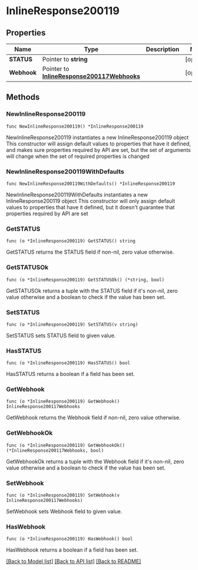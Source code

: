 # InlineResponse200119

## Properties

Name | Type | Description | Notes
------------ | ------------- | ------------- | -------------
**STATUS** | Pointer to **string** |  | [optional] 
**Webhook** | Pointer to [**InlineResponse200117Webhooks**](InlineResponse200117Webhooks.md) |  | [optional] 

## Methods

### NewInlineResponse200119

`func NewInlineResponse200119() *InlineResponse200119`

NewInlineResponse200119 instantiates a new InlineResponse200119 object
This constructor will assign default values to properties that have it defined,
and makes sure properties required by API are set, but the set of arguments
will change when the set of required properties is changed

### NewInlineResponse200119WithDefaults

`func NewInlineResponse200119WithDefaults() *InlineResponse200119`

NewInlineResponse200119WithDefaults instantiates a new InlineResponse200119 object
This constructor will only assign default values to properties that have it defined,
but it doesn't guarantee that properties required by API are set

### GetSTATUS

`func (o *InlineResponse200119) GetSTATUS() string`

GetSTATUS returns the STATUS field if non-nil, zero value otherwise.

### GetSTATUSOk

`func (o *InlineResponse200119) GetSTATUSOk() (*string, bool)`

GetSTATUSOk returns a tuple with the STATUS field if it's non-nil, zero value otherwise
and a boolean to check if the value has been set.

### SetSTATUS

`func (o *InlineResponse200119) SetSTATUS(v string)`

SetSTATUS sets STATUS field to given value.

### HasSTATUS

`func (o *InlineResponse200119) HasSTATUS() bool`

HasSTATUS returns a boolean if a field has been set.

### GetWebhook

`func (o *InlineResponse200119) GetWebhook() InlineResponse200117Webhooks`

GetWebhook returns the Webhook field if non-nil, zero value otherwise.

### GetWebhookOk

`func (o *InlineResponse200119) GetWebhookOk() (*InlineResponse200117Webhooks, bool)`

GetWebhookOk returns a tuple with the Webhook field if it's non-nil, zero value otherwise
and a boolean to check if the value has been set.

### SetWebhook

`func (o *InlineResponse200119) SetWebhook(v InlineResponse200117Webhooks)`

SetWebhook sets Webhook field to given value.

### HasWebhook

`func (o *InlineResponse200119) HasWebhook() bool`

HasWebhook returns a boolean if a field has been set.


[[Back to Model list]](../README.md#documentation-for-models) [[Back to API list]](../README.md#documentation-for-api-endpoints) [[Back to README]](../README.md)


